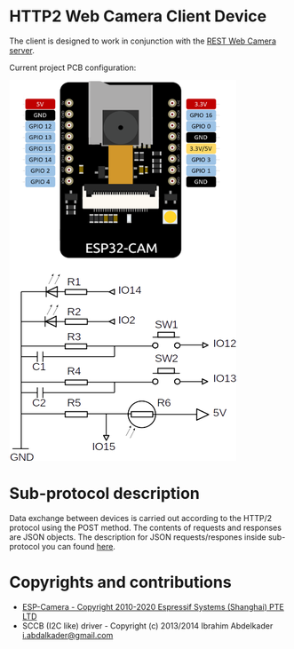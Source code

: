 # HTTP2 Web Camera Client Device
The client is designed to work in conjunction with the [REST Web Camera server](https://github.com/iLya2IK/wcwebcamserver).

Current project PCB configuration:

![alt text](https://github.com/iLya2IK/webcamdevice/blob/main/webcamdevicesample.png?raw=true)

# Sub-protocol description
Data exchange between devices is carried out according to the HTTP/2 protocol using the POST method. The contents of requests and responses are JSON objects. The description for JSON requests/respones inside sub-protocol you can found [here](https://github.com/iLya2IK/wcwebcamserver/wiki).

# Copyrights and contributions
* [ESP-Camera - Copyright 2010-2020 Espressif Systems (Shanghai) PTE LTD](https://github.com/espressif/esp32-camera)
* SCCB (I2C like) driver - Copyright (c) 2013/2014 Ibrahim Abdelkader <i.abdalkader@gmail.com>